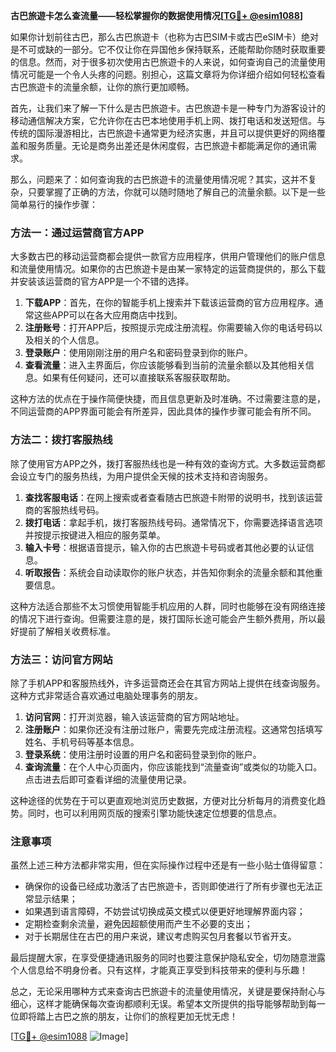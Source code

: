 **古巴旅遊卡怎么查流量——轻松掌握你的数据使用情况[[TG💪+ @esim1088](https://t.me/s/esim1088)]**

如果你计划前往古巴，那么古巴旅遊卡（也称为古巴SIM卡或古巴eSIM卡）绝对是不可或缺的一部分。它不仅让你在异国他乡保持联系，还能帮助你随时获取重要的信息。然而，对于很多初次使用古巴旅遊卡的人来说，如何查询自己的流量使用情况可能是一个令人头疼的问题。别担心，这篇文章将为你详细介绍如何轻松查看古巴旅遊卡的流量余额，让你的旅行更加顺畅。

首先，让我们来了解一下什么是古巴旅遊卡。古巴旅遊卡是一种专门为游客设计的移动通信解决方案，它允许你在古巴本地使用手机上网、拨打电话和发送短信。与传统的国际漫游相比，古巴旅遊卡通常更为经济实惠，并且可以提供更好的网络覆盖和服务质量。无论是商务出差还是休闲度假，古巴旅遊卡都能满足你的通讯需求。

那么，问题来了：如何查询我的古巴旅遊卡的流量使用情况呢？其实，这并不复杂，只要掌握了正确的方法，你就可以随时随地了解自己的流量余额。以下是一些简单易行的操作步骤：

### 方法一：通过运营商官方APP

大多数古巴的移动运营商都会提供一款官方应用程序，供用户管理他们的账户信息和流量使用情况。如果你的古巴旅遊卡是由某一家特定的运营商提供的，那么下载并安装该运营商的官方APP是一个不错的选择。

1. **下载APP**：首先，在你的智能手机上搜索并下载该运营商的官方应用程序。通常这些APP可以在各大应用商店中找到。
2. **注册账号**：打开APP后，按照提示完成注册流程。你需要输入你的电话号码以及相关的个人信息。
3. **登录账户**：使用刚刚注册的用户名和密码登录到你的账户。
4. **查看流量**：进入主界面后，你应该能够看到当前的流量余额以及其他相关信息。如果有任何疑问，还可以直接联系客服获取帮助。

这种方法的优点在于操作简便快捷，而且信息更新及时准确。不过需要注意的是，不同运营商的APP界面可能会有所差异，因此具体的操作步骤可能会有所不同。

### 方法二：拨打客服热线

除了使用官方APP之外，拨打客服热线也是一种有效的查询方式。大多数运营商都会设立专门的服务热线，为用户提供全天候的技术支持和咨询服务。

1. **查找客服电话**：在网上搜索或者查看随古巴旅遊卡附带的说明书，找到该运营商的客服热线号码。
2. **拨打电话**：拿起手机，拨打客服热线号码。通常情况下，你需要选择语言选项并按提示按键进入相应的服务菜单。
3. **输入卡号**：根据语音提示，输入你的古巴旅遊卡号码或者其他必要的认证信息。
4. **听取报告**：系统会自动读取你的账户状态，并告知你剩余的流量余额和其他重要信息。

这种方法适合那些不太习惯使用智能手机应用的人群，同时也能够在没有网络连接的情况下进行查询。但需要注意的是，拨打国际长途可能会产生额外费用，所以最好提前了解相关收费标准。

### 方法三：访问官方网站

除了手机APP和客服热线外，许多运营商还会在其官方网站上提供在线查询服务。这种方式非常适合喜欢通过电脑处理事务的朋友。

1. **访问官网**：打开浏览器，输入该运营商的官方网站地址。
2. **注册账户**：如果你还没有注册过账户，需要先完成注册流程。这通常包括填写姓名、手机号码等基本信息。
3. **登录系统**：使用注册时设置的用户名和密码登录到你的账户。
4. **查询流量**：在个人中心页面内，你应该能找到“流量查询”或类似的功能入口。点击进去后即可查看详细的流量使用记录。

这种途径的优势在于可以更直观地浏览历史数据，方便对比分析每月的消费变化趋势。同时，也可以利用网页版的搜索引擎功能快速定位想要的信息点。

### 注意事项

虽然上述三种方法都非常实用，但在实际操作过程中还是有一些小贴士值得留意：

- 确保你的设备已经成功激活了古巴旅遊卡，否则即使进行了所有步骤也无法正常显示结果；
- 如果遇到语言障碍，不妨尝试切换成英文模式以便更好地理解界面内容；
- 定期检查剩余流量，避免因超额使用而产生不必要的支出；
- 对于长期居住在古巴的用户来说，建议考虑购买包月套餐以节省开支。

最后提醒大家，在享受便捷通讯服务的同时也要注意保护隐私安全，切勿随意泄露个人信息给不明身份者。只有这样，才能真正享受到科技带来的便利与乐趣！

总之，无论采用哪种方式来查询古巴旅遊卡的流量使用情况，关键是要保持耐心与细心，这样才能确保每次查询都顺利无误。希望本文所提供的指导能够帮助到每一位即将踏上古巴之旅的朋友，让你们的旅程更加无忧无虑！

[[TG💪+ @esim1088](https://t.me/s/esim1088) ![Image](https://i.postimg.cc/4NQfJmqS/Snipaste-2025-05-13-00-14-12.png)]